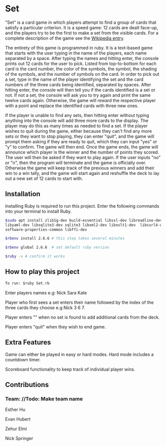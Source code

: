 # Set

"Set" is a card game in which players attempt to find a group of cards that satisfy a particular criterion. It is a speed game: 12 cards are dealt face-up, and the players try to be the first to make a set from the visible cards. For a complete description of the game see the [Wikipedia entry](https://en.wikipedia.org/wiki/Set_(card_game)).

The entirety of this game is programmed in ruby. It is a text-based game that starts with the user typing in the name of the players, each name separated by a space. After typing the names and hitting enter, the console prints out 12 cards for the user to pick. Listed from top-to-bottom for each card is the card number, the color of the symbols, the symbol, the shading of the symbols, and the number of symbols on the card. In order to pick out a set, type in the name of the player identifying the set and the card numbers of the three cards being identified, separated by spaces. After hitting enter, the console will then tell you if the cards identified is a set or not. If not a set, the console will ask you to try again and print the same twelve cards again. Otherwise, the game will reward the respective player with a point and replace the identified cards with three new ones.

If the player is unable to find any sets, then hitting enter without typing anything into the console will add three more cards to the display. The player may do this as many times as needed to find a set. If the player wishes to quit during the game, either because they can't find any more sets or they want to stop playing, they can enter "quit", and the game will prompt them asking if they are ready to quit, which they can input "yes" or "y" to confirm. The game will then end.
Once the game ends, the game will announce which player is the winner and the number of points they scored. The user will then be asked if they want to play again. If the user inputs "no" or "n", then the program will terminate and the game is officially over. Otherwise the game will keep track of the previous winners and add their win to a win tally, and the game will start again and reshuffle the deck to lay out a new set of 12 cards to start with.

## Installation

Installing Ruby is required to run this project. Enter the following commands into your terminal to install Ruby.

```bash
$sudo apt install zlib1g-dev build-essential libssl-dev libreadline-dev
libyaml-dev libsqlite3-dev sqlite3 libxml2-dev libxslt1-dev  libcurl4-openssl-dev 
software-properties-common libffi-dev

$rbenv install 2.6.6 # this step takes several minutes

$rbenv global 2.6.6  # set default ruby version

$ruby -v # confirm it works
```

## How to play this project

```python
To run: $ruby Set.rb
```

Enter players names e.g: Nick Sara Kate

Player who first sees a set enters their name followed by the index of the three cards 
they choose e.g Nick 3 6 7.

Player enters "" when no set is found to add additional cards from the deck.

Player enters "quit" when they wish to end game.

## Extra Features

Game can either be played in easy or hard modes. Hard mode includes a countdown timer.

Scoreboard functionality to keep track of individual player wins.

## Contributions
### Team: //Todo: Make team name

Esther Hu

Evan Hubert

Zehur Elmi

Nick Springer